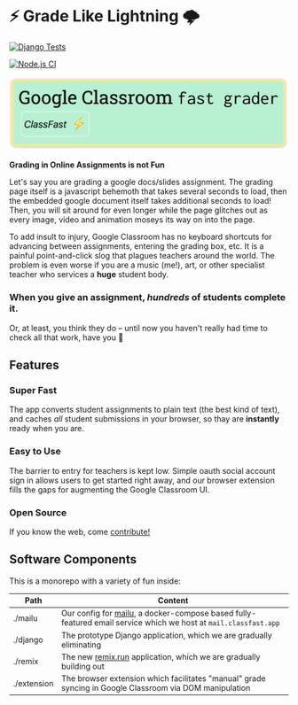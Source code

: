 # ⚡️ Grade Like Lightning 🌩

[![Django Tests](https://github.com/jdevries3133/fast_grader/actions/workflows/django.yml/badge.svg)](https://github.com/jdevries3133/fast_grader/actions/workflows/django.yml)

[![Node.js CI](https://github.com/jdevries3133/fast_grader/actions/workflows/extension.yml/badge.svg)](https://github.com/jdevries3133/fast_grader/actions/workflows/extension.yml)

![Fast Grader Logo](./django/fast_grader/static/logo.png)

**Grading in Online Assignments is not Fun**

Let's say you are grading a google docs/slides assignment. The grading page
itself is a javascript behemoth that takes several seconds to load, then the
embedded google document itself takes additional seconds to load! Then, you
will sit around for even longer while the page glitches out as every image,
video and animation moseys its way on into the page.

To add insult to injury, Google Classroom has no keyboard shortcuts for
advancing between assignments, entering the grading box, etc. It is a painful
point-and-click slog that plagues teachers around the world. The problem
is even worse if you are a music (me!), art, or other specialist teacher who
services a **huge** student body.

### When you give an assignment, _hundreds_ of students complete it.

Or, at least, you think they do – until now you haven't really had time to
check all that work, have you 🤔

## Features

### Super Fast

The app converts student assignments to plain text (the best kind of text), and
caches _all_ student submissions in your browser, so thay are **instantly**
ready when you are.

### Easy to Use

The barrier to entry for teachers is kept low. Simple oauth social account
sign in allows users to get started right away, and our browser extension
fills the gaps for augmenting the Google Classroom UI.

### Open Source

If you know the web, come
[contribute!](https://github.com/jdevries3133/fast_grader)

## Software Components

This is a monorepo with a variety of fun inside:

| Path        | Content                                                                                                                             |
| ----------- | ----------------------------------------------------------------------------------------------------------------------------------- |
| ./mailu     | Our config for [mailu](https://mailu.io), a docker-compose based fully-featured email service which we host at `mail.classfast.app` |
| ./django    | The prototype Django application, which we are gradually eliminating                                                                |
| ./remix     | The new [remix.run](https://remix.run) application, which we are gradually building out                                             |
| ./extension | The browser extension which facilitates "manual" grade syncing in Google Classroom via DOM manipulation                             |
